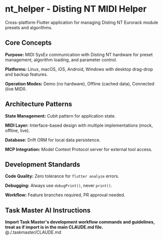 # nt_helper - Disting NT MIDI Helper

Cross-platform Flutter application for managing Disting NT Eurorack module presets and algorithms.

## Core Concepts

**Purpose:** MIDI SysEx communication with Disting NT hardware for preset management, algorithm loading, and parameter control.

**Platforms:** Linux, macOS, iOS, Android, Windows with desktop drag-drop and backup features.

**Operation Modes:** Demo (no hardware), Offline (cached data), Connected (live MIDI).

## Architecture Patterns

**State Management:** Cubit pattern for application state.

**MIDI Layer:** Interface-based design with multiple implementations (mock, offline, live).

**Database:** Drift ORM for local data persistence.

**MCP Integration:** Model Context Protocol server for external tool access.

## Development Standards

**Code Quality:** Zero tolerance for `flutter analyze` errors.

**Debugging:** Always use `debugPrint()`, never `print()`.

**Workflow:** Feature branches required, PR approval needed.

## Task Master AI Instructions
**Import Task Master's development workflow commands and guidelines, treat as if import is in the main CLAUDE.md file.**
@./.taskmaster/CLAUDE.md
